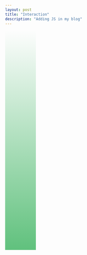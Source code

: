 ```yaml
---
layout: post
title: "Interaction"
description: "Adding JS in my blog"
---
```


<svg width="100" height="710" viewBox="0 0 10 71" fill="none" xmlns="http://www.w3.org/2000/svg">

<style>
  .gradient {
        stop-color: #60c17d;
      }
  
      @media (prefers-color-scheme: dark) {
        .gradient {
          stop-color: white;
        }
      }
</style>

<rect width="10" height="71" fill="url(#paint0_linear)"/>
<defs>
  <linearGradient id="paint0_linear" x1="5" y1="0" x2="5" y2="71" gradientUnits="userSpaceOnUse">
    <stop class="gradient" stop-opacity="0"/>
    <stop class="gradient" offset="1" />
  </linearGradient>
</defs>
</svg>
